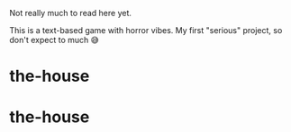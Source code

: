 Not really much to read here yet.

This is a text-based game with horror vibes. My first "serious" project, so don't expect to much 😅
# the-house
# the-house

